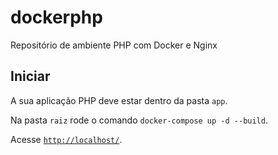 # dockerphp
Repositório de ambiente PHP com Docker e Nginx

## Iniciar

A sua aplicação PHP deve estar dentro da pasta `app`.

Na pasta `raiz` rode o comando `docker-compose up -d --build`.

Acesse <a href="http://localhost/">`http://localhost/`</a>.
